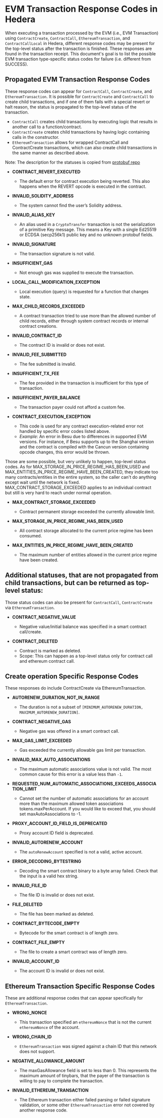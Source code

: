 # EVM Transaction Response Codes in Hedera

When executing a transaction processed by the EVM (i.e., EVM Transaction) using `ContractCreate`, `ContractCall`, `EthereumTransaction`, and `ContractCallLocal` in Hedera, different response codes may be present for the top-level status after the transaction is finished. 
These responses are found in the transaction receipt. This document's goal is to list the possible EVM transaction type-specific status codes for failure (i.e. different from SUCCESS).

## Propagated EVM Transaction Response Codes
These response codes can appear for `ContractCall`, `ContractCreate`, and `EthereumTransaction`.
It is possible for `ContractCreate` and `ContractCall` to create child transactions, and if one of them fails with a special revert or halt reason, the status is propagated to the top-level status of the transaction.
- `ContractCall` creates child transactions by executing logic that results in another call to a function/contract.
- `ContractCreate` creates child transactions by having logic containing calls in the constructor.
- `EthereumTransaction` allows for wrapped ContractCall and ContractCreate transactions, which can also create child transactions in the same manner as described above.

Note: The description for the statuses is copied from [protobuf repo](https://github.com/hashgraph/hedera-protobufs/blob/main/services/response_code.proto)

- **CONTRACT_REVERT_EXECUTED**
  - The default error for contract execution being reverted. This also happens when the REVERT opcode is executed in the contract.

- **INVALID_SOLIDITY_ADDRESS**
  - The system cannot find the user’s Solidity address.

- **INVALID_ALIAS_KEY**
  - An alias used in a `CryptoTransfer` transaction is not the serialization of a primitive Key message. This means a Key with a single Ed25519 or ECDSA (secp256k1) public key and no unknown protobuf fields.

- **INVALID_SIGNATURE**
  - The transaction signature is not valid.

- **INSUFFICIENT_GAS**
  - Not enough gas was supplied to execute the transaction.

- **LOCAL_CALL_MODIFICATION_EXCEPTION**
  - Local execution (query) is requested for a function that changes state.

- **MAX_CHILD_RECORDS_EXCEEDED**
  - A contract transaction tried to use more than the allowed number of child records, either through system contract records or internal contract creations.

- **INVALID_CONTRACT_ID**
  - The contract ID is invalid or does not exist.

- **INVALID_FEE_SUBMITTED**
  - The fee submitted is invalid.

- **INSUFFICIENT_TX_FEE**
  - The fee provided in the transaction is insufficient for this type of transaction.

- **INSUFFICIENT_PAYER_BALANCE**
  - The transaction payer could not afford a custom fee.

- **CONTRACT_EXECUTION_EXCEPTION**
  - This code is used for any contract execution-related error not handled by specific error codes listed above.
  - *Example*: An error in Besu due to differences in supported EVM versions. For instance, if Besu supports up to the Shanghai version and the contract is compiled with the Cancun version containing opcode changes, this error would be thrown.

Those are some possible, but very unlikely to happen, top-level status codes. 
As for MAX_STORAGE_IN_PRICE_REGIME_HAS_BEEN_USED and MAX_ENTITIES_IN_PRICE_REGIME_HAVE_BEEN_CREATED, they indicate too many contracts/entities in the entire system, so the caller can't do anything except wait until the network is fixed.
MAX_CONTRACT_STORAGE_EXCEEDED applies to an individual contract but still is very hard to reach under normal operation.

- **MAX_CONTRACT_STORAGE_EXCEEDED**
  - Contract permanent storage exceeded the currently allowable limit.

- **MAX_STORAGE_IN_PRICE_REGIME_HAS_BEEN_USED**
  - All contract storage allocated to the current price regime has been consumed.

- **MAX_ENTITIES_IN_PRICE_REGIME_HAVE_BEEN_CREATED**
  - The maximum number of entities allowed in the current price regime have been created.

## Additional statuses, that are not propagated from child transactions, but can be returned as top-level status:
Those status codes can also be present for `ContractCall`, `ContractCreate` via `EthereumTransaction`.

- **CONTRACT_NEGATIVE_VALUE**
  - Negative value/initial balance was specified in a smart contract call/create.

- **CONTRACT_DELETED**
  - Contract is marked as deleted.
  - Scope: This can happen as a top-level status only for contract call and ethereum contract call.

## Create operation Specific Response Codes
These responses do include ContractCreate via EthereumTransaction.

- **AUTORENEW_DURATION_NOT_IN_RANGE**
  - The duration is not a subset of `[MINIMUM_AUTORENEW_DURATION, MAXIMUM_AUTORENEW_DURATION]`.

- **CONTRACT_NEGATIVE_GAS**
  - Negative gas was offered in a smart contract call.

- **MAX_GAS_LIMIT_EXCEEDED**
  - Gas exceeded the currently allowable gas limit per transaction.

- **INVALID_MAX_AUTO_ASSOCIATIONS**
  - The maximum automatic associations value is not valid. The most common cause for this error is a value less than `-1`.

- **REQUESTED_NUM_AUTOMATIC_ASSOCIATIONS_EXCEEDS_ASSOCIATION_LIMIT**
  - Cannot set the number of automatic associations for an account more than the maximum allowed token associations tokens.maxPerAccount. If you would like to exceed that, you should set maxAutoAssociations to -1.

- **PROXY_ACCOUNT_ID_FIELD_IS_DEPRECATED** 
  - Proxy account ID field is deprecated.

- **INVALID_AUTORENEW_ACCOUNT**
  - The `autoRenewAccount` specified is not a valid, active account.

- **ERROR_DECODING_BYTESTRING**
  - Decoding the smart contract binary to a byte array failed. Check that the input is a valid hex string.

- **INVALID_FILE_ID**
  - The file ID is invalid or does not exist.

- **FILE_DELETED**
  - The file has been marked as deleted.

- **CONTRACT_BYTECODE_EMPTY**
  - Bytecode for the smart contract is of length zero.

- **CONTRACT_FILE_EMPTY**
  - The file to create a smart contract was of length zero.

- **INVALID_ACCOUNT_ID**
  - The account ID is invalid or does not exist.

## Ethereum Transaction Specific Response Codes
These are additional response codes that can appear specifically for `EthereumTransaction`.

- **WRONG_NONCE**
  - This transaction specified an `ethereumNonce` that is not the current `ethereumNonce` of the account.

- **WRONG_CHAIN_ID**
  - `EthereumTransaction` was signed against a chain ID that this network does not support.

- **NEGATIVE_ALLOWANCE_AMOUNT**
  - The maxGasAllowance field is set to less than 0. This represents the maximum amount of tinybars, that the payer of the transaction is willing to pay to complete the transaction.

- **INVALID_ETHEREUM_TRANSACTION**
  - The Ethereum transaction either failed parsing or failed signature validation, or some other `EthereumTransaction` error not covered by another response code.